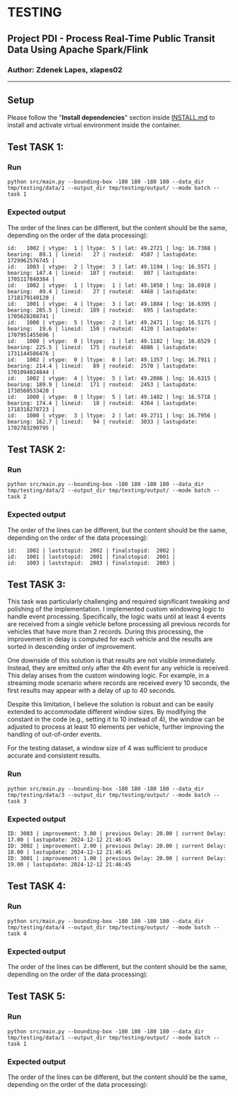 # TESTING

## Project PDI - Process Real-Time Public Transit Data Using Apache Spark/Flink

### Author: Zdenek Lapes, xlapes02

---

## Setup

Please follow the "**Install dependencies**" section inside [INSTALL.md](INSTALL.md) to install and activate virtual environment inside the container.

## Test TASK 1:

### Run

```
python src/main.py --bounding-box -180 180 -180 180 --data_dir tmp/testing/data/1 --output_dir tmp/testing/output/ --mode batch --task 1
```

### Expected output

The order of the lines can be different, but the content should be the same, depending on the order of the data processing):

```
id:   1002 | vtype:  1 | ltype:  5 | lat: 49.2721 | lng: 16.7388 | bearing:  89.1 | lineid:   27 | routeid:  4587 | lastupdate:   1729962576745 |
id:   1003 | vtype:  2 | ltype:  3 | lat: 49.1194 | lng: 16.5571 | bearing: 147.4 | lineid:  187 | routeid:   807 | lastupdate:   1705117840384 |
id:   1002 | vtype:  1 | ltype:  1 | lat: 49.1050 | lng: 16.6918 | bearing:  49.4 | lineid:   27 | routeid:  4468 | lastupdate:   1718179140120 |
id:   1001 | vtype:  4 | ltype:  3 | lat: 49.1884 | lng: 16.6395 | bearing: 285.5 | lineid:  189 | routeid:   695 | lastupdate:   1705628208741 |
id:   1000 | vtype:  5 | ltype:  2 | lat: 49.2471 | lng: 16.5175 | bearing:  19.6 | lineid:  150 | routeid:  4120 | lastupdate:   1707951455696 |
id:   1000 | vtype:  0 | ltype:  1 | lat: 49.1182 | lng: 16.6529 | bearing: 225.5 | lineid:  175 | routeid:  4886 | lastupdate:   1731144586476 |
id:   1002 | vtype:  0 | ltype:  0 | lat: 49.1357 | lng: 16.7911 | bearing: 214.4 | lineid:   89 | routeid:  2570 | lastupdate:   1701094024844 |
id:   1002 | vtype:  4 | ltype:  5 | lat: 49.2086 | lng: 16.6315 | bearing: 189.9 | lineid:  171 | routeid:  2453 | lastupdate:   1730560533420 |
id:   1000 | vtype:  0 | ltype:  5 | lat: 49.1482 | lng: 16.5718 | bearing: 174.4 | lineid:   18 | routeid:  4364 | lastupdate:   1718318278723 |
id:   1000 | vtype:  3 | ltype:  2 | lat: 49.2711 | lng: 16.7956 | bearing: 162.7 | lineid:   94 | routeid:  3033 | lastupdate:   1702783290795 |
```

## Test TASK 2:

### Run

```
python src/main.py --bounding-box -180 180 -180 180 --data_dir tmp/testing/data/2 --output_dir tmp/testing/output/ --mode batch --task 2
```

### Expected output

The order of the lines can be different, but the content should be the same, depending on the order of the data processing):

```
id:   1002 | laststopid:  2002 | finalstopid:  2002 |
id:   1001 | laststopid:  2001 | finalstopid:  2001 |
id:   1003 | laststopid:  2003 | finalstopid:  2003 |
```

## Test TASK 3:

This task was particularly challenging and required significant tweaking and polishing of the implementation. I implemented custom windowing logic to handle event processing. Specifically, the logic waits until at least 4 events are received from a single vehicle before processing all previous records for vehicles that have more than 2 records. During this processing, the improvement in delay is computed for each vehicle and the results are sorted in descending order of improvement.

One downside of this solution is that results are not visible immediately. Instead, they are emitted only after the 4th event for any vehicle is received. This delay arises from the custom windowing logic. For example, in a streaming mode scenario where records are received every 10 seconds, the first results may appear with a delay of up to 40 seconds.

Despite this limitation, I believe the solution is robust and can be easily extended to accommodate different window sizes. By modifying the constant in the code (e.g., setting it to 10 instead of 4), the window can be adjusted to process at least 10 elements per vehicle, further improving the handling of out-of-order events.

For the testing dataset, a window size of 4 was sufficient to produce accurate and consistent results.

### Run

```
python src/main.py --bounding-box -180 180 -180 180 --data_dir tmp/testing/data/3 --output_dir tmp/testing/output/ --mode batch --task 3
```

### Expected output

```
ID: 3003 | improvement: 3.00 | previous Delay: 20.00 | current Delay: 17.00 | lastupdate: 2024-12-12 21:46:45
ID: 3002 | improvement: 2.00 | previous Delay: 20.00 | current Delay: 18.00 | lastupdate: 2024-12-12 21:46:45
ID: 3001 | improvement: 1.00 | previous Delay: 20.00 | current Delay: 19.00 | lastupdate: 2024-12-12 21:46:45
```

## Test TASK 4:

### Run

```
python src/main.py --bounding-box -180 180 -180 180 --data_dir tmp/testing/data/4 --output_dir tmp/testing/output/ --mode batch --task 4
```

### Expected output

The order of the lines can be different, but the content should be the same, depending on the order of the data processing):

## Test TASK 5:

### Run

```
python src/main.py --bounding-box -180 180 -180 180 --data_dir tmp/testing/data/1 --output_dir tmp/testing/output/ --mode batch --task 1
```

### Expected output

The order of the lines can be different, but the content should be the same, depending on the order of the data processing):






